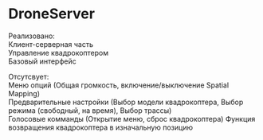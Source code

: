 # DroneServer
Реализовано:<br />
Клиент-серверная часть<br />
Управление квадрокоптером<br />
Базовый интерфейс

Отсутсвует:<br />
Меню опций (Общая громкость, включение/выключение Spatial Mapping)<br />
Предварительные настройки (Выбор модели квадрокоптера, Выбор режима (свободный, на время), Выбор трассы)<br />
Голосовые комманды (Открытие меню, сброс квадрокоптера)
Функция возвращения квадрокоптера в изначальную позицию<br />
